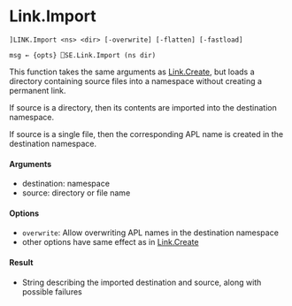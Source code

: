 # Link.Import

    ]LINK.Import <ns> <dir> [-overwrite] [-flatten] [-fastload] 
    
    msg ← {opts} ⎕SE.Link.Import (ns dir)

This function takes the same arguments as [Link.Create](Link.Create.md), but loads a directory containing source files into a namespace without creating a permanent link.

If source is a directory, then its contents are imported into the destination namespace.

If source is a single file, then the corresponding APL name is created in the destination namespace.

#### Arguments

- destination: namespace
- source: directory or file name

#### Options

- `overwrite`: Allow overwriting APL names in the destination namespace
- other options have same effect as in [Link.Create](Link.Create.md)

#### Result

- String describing the imported destination and source, along with possible failures